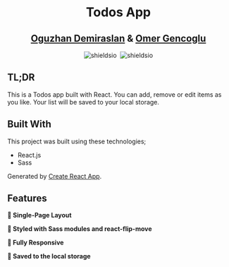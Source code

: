 <h1 align="center">Todos App</h1>

<h2 align="center">
    <a href="https://oguzhandemiraslan.dev/" target="_blank">Oguzhan Demiraslan</a> &
    <a href="https://omergencoglu.dev/" target="_blank">Omer Gencoglu</a>
</h2>

<div align="center">
    <img alt="shieldsio" src="https://img.shields.io/badge/BUILT%20WITH-JAVASCRIPT-blue?style=for-the-badge" />&nbsp;
    <img alt="shieldsio" src="https://img.shields.io/badge/OPEN-SOURCE-blueviolet?style=for-the-badge" />
</div>

## TL;DR

This is a Todos app built with React. You can add, remove or edit items as you like. Your list will be saved to your local storage.

## Built With

This project was built using these technologies;

- React.js
- Sass

Generated by [Create React App](https://github.com/facebook/create-react-app).

## Features

**📄 Single-Page Layout**

**🎨 Styled with Sass modules and react-flip-move**

**📱 Fully Responsive**

**💾 Saved to the local storage**
